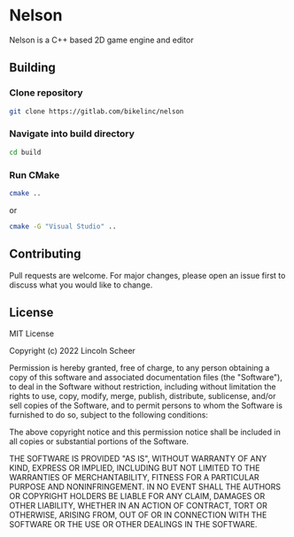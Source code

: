 # Nelson

Nelson is a C++ based 2D game engine and editor

## Building

### Clone repository
```bash
git clone https://gitlab.com/bikelinc/nelson
```
### Navigate into build directory
```bash
cd build
```
### Run CMake
```bash
cmake ..
```
or
```bash
cmake -G "Visual Studio" ..
```
## Contributing
Pull requests are welcome. For major changes, please open an issue first to discuss what you would like to change.

## License
MIT License

Copyright (c) 2022 Lincoln Scheer

Permission is hereby granted, free of charge, to any person obtaining a copy
of this software and associated documentation files (the "Software"), to deal
in the Software without restriction, including without limitation the rights
to use, copy, modify, merge, publish, distribute, sublicense, and/or sell
copies of the Software, and to permit persons to whom the Software is
furnished to do so, subject to the following conditions:

The above copyright notice and this permission notice shall be included in all
copies or substantial portions of the Software.

THE SOFTWARE IS PROVIDED "AS IS", WITHOUT WARRANTY OF ANY KIND, EXPRESS OR
IMPLIED, INCLUDING BUT NOT LIMITED TO THE WARRANTIES OF MERCHANTABILITY,
FITNESS FOR A PARTICULAR PURPOSE AND NONINFRINGEMENT. IN NO EVENT SHALL THE
AUTHORS OR COPYRIGHT HOLDERS BE LIABLE FOR ANY CLAIM, DAMAGES OR OTHER
LIABILITY, WHETHER IN AN ACTION OF CONTRACT, TORT OR OTHERWISE, ARISING FROM,
OUT OF OR IN CONNECTION WITH THE SOFTWARE OR THE USE OR OTHER DEALINGS IN THE
SOFTWARE.
